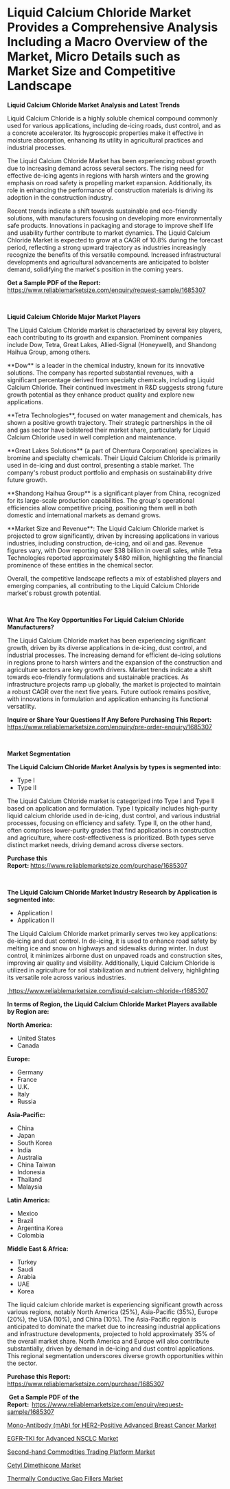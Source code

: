 <p><h1>Liquid Calcium Chloride Market Provides a Comprehensive Analysis Including a Macro Overview of the Market, Micro Details such as Market Size and Competitive Landscape</h1></p><p><strong>Liquid Calcium Chloride Market Analysis and Latest Trends</strong></p>
<p><p>Liquid Calcium Chloride is a highly soluble chemical compound commonly used for various applications, including de-icing roads, dust control, and as a concrete accelerator. Its hygroscopic properties make it effective in moisture absorption, enhancing its utility in agricultural practices and industrial processes.</p><p>The Liquid Calcium Chloride Market has been experiencing robust growth due to increasing demand across several sectors. The rising need for effective de-icing agents in regions with harsh winters and the growing emphasis on road safety is propelling market expansion. Additionally, its role in enhancing the performance of construction materials is driving its adoption in the construction industry.</p><p>Recent trends indicate a shift towards sustainable and eco-friendly solutions, with manufacturers focusing on developing more environmentally safe products. Innovations in packaging and storage to improve shelf life and usability further contribute to market dynamics. The Liquid Calcium Chloride Market is expected to grow at a CAGR of 10.8% during the forecast period, reflecting a strong upward trajectory as industries increasingly recognize the benefits of this versatile compound. Increased infrastructural developments and agricultural advancements are anticipated to bolster demand, solidifying the market's position in the coming years.</p></p>
<p><strong>Get a Sample PDF of the Report:&nbsp;</strong> <a href="https://www.reliablemarketsize.com/enquiry/request-sample/1685307?utm_campaign=1173&utm_medium=2&utm_source=Github&utm_content=ia&utm_term=16102024&utm_id=liquid-calcium-chloride">https://www.reliablemarketsize.com/enquiry/request-sample/1685307</a></p>
<p>&nbsp;</p>
<p><strong>Liquid Calcium Chloride Major Market Players</strong></p>
<p><p>The Liquid Calcium Chloride market is characterized by several key players, each contributing to its growth and expansion. Prominent companies include Dow, Tetra, Great Lakes, Allied-Signal (Honeywell), and Shandong Haihua Group, among others.</p><p>**Dow** is a leader in the chemical industry, known for its innovative solutions. The company has reported substantial revenues, with a significant percentage derived from specialty chemicals, including Liquid Calcium Chloride. Their continued investment in R&D suggests strong future growth potential as they enhance product quality and explore new applications.</p><p>**Tetra Technologies**, focused on water management and chemicals, has shown a positive growth trajectory. Their strategic partnerships in the oil and gas sector have bolstered their market share, particularly for Liquid Calcium Chloride used in well completion and maintenance.</p><p>**Great Lakes Solutions** (a part of Chemtura Corporation) specializes in bromine and specialty chemicals. Their Liquid Calcium Chloride is primarily used in de-icing and dust control, presenting a stable market. The company's robust product portfolio and emphasis on sustainability drive future growth.</p><p>**Shandong Haihua Group** is a significant player from China, recognized for its large-scale production capabilities. The group's operational efficiencies allow competitive pricing, positioning them well in both domestic and international markets as demand grows.</p><p>**Market Size and Revenue**: The Liquid Calcium Chloride market is projected to grow significantly, driven by increasing applications in various industries, including construction, de-icing, and oil and gas. Revenue figures vary, with Dow reporting over $38 billion in overall sales, while Tetra Technologies reported approximately $480 million, highlighting the financial prominence of these entities in the chemical sector.</p><p>Overall, the competitive landscape reflects a mix of established players and emerging companies, all contributing to the Liquid Calcium Chloride market's robust growth potential.</p></p>
<p>&nbsp;</p>
<p><strong>What Are The Key Opportunities For Liquid Calcium Chloride Manufacturers?</strong></p>
<p><p>The Liquid Calcium Chloride market has been experiencing significant growth, driven by its diverse applications in de-icing, dust control, and industrial processes. The increasing demand for efficient de-icing solutions in regions prone to harsh winters and the expansion of the construction and agriculture sectors are key growth drivers. Market trends indicate a shift towards eco-friendly formulations and sustainable practices. As infrastructure projects ramp up globally, the market is projected to maintain a robust CAGR over the next five years. Future outlook remains positive, with innovations in formulation and application enhancing its functional versatility.</p></p>
<p><strong>Inquire or Share Your Questions If Any Before Purchasing This Report:</strong> <a href="https://www.reliablemarketsize.com/enquiry/pre-order-enquiry/1685307?utm_campaign=1173&utm_medium=2&utm_source=Github&utm_content=ia&utm_term=16102024&utm_id=liquid-calcium-chloride">https://www.reliablemarketsize.com/enquiry/pre-order-enquiry/1685307</a></p>
<p>&nbsp;</p>
<p><strong>Market Segmentation</strong></p>
<p><strong>The Liquid Calcium Chloride Market Analysis by types is segmented into:</strong></p>
<p><ul><li>Type I</li><li>Type II</li></ul></p>
<p><p>The Liquid Calcium Chloride market is categorized into Type I and Type II based on application and formulation. Type I typically includes high-purity liquid calcium chloride used in de-icing, dust control, and various industrial processes, focusing on efficiency and safety. Type II, on the other hand, often comprises lower-purity grades that find applications in construction and agriculture, where cost-effectiveness is prioritized. Both types serve distinct market needs, driving demand across diverse sectors.</p></p>
<p><strong>Purchase this Report:&nbsp;</strong><a href="https://www.reliablemarketsize.com/purchase/1685307?utm_campaign=1173&utm_medium=2&utm_source=Github&utm_content=ia&utm_term=16102024&utm_id=liquid-calcium-chloride">https://www.reliablemarketsize.com/purchase/1685307</a></p>
<p>&nbsp;</p>
<p><strong>The Liquid Calcium Chloride Market Industry Research by Application is segmented into:</strong></p>
<p><ul><li>Application I</li><li>Application II</li></ul></p>
<p><p>The Liquid Calcium Chloride market primarily serves two key applications: de-icing and dust control. In de-icing, it is used to enhance road safety by melting ice and snow on highways and sidewalks during winter. In dust control, it minimizes airborne dust on unpaved roads and construction sites, improving air quality and visibility. Additionally, Liquid Calcium Chloride is utilized in agriculture for soil stabilization and nutrient delivery, highlighting its versatile role across various industries.</p></p>
<p><a href="https://www.reliablemarketsize.com/liquid-calcium-chloride-r1685307?utm_campaign=1173&utm_medium=2&utm_source=Github&utm_content=ia&utm_term=16102024&utm_id=liquid-calcium-chloride">&nbsp;https://www.reliablemarketsize.com/liquid-calcium-chloride-r1685307</a></p>
<p><strong>In terms of Region, the Liquid Calcium Chloride Market Players available by Region are:</strong></p>
<p>
    <p> <strong> North America: </strong>
        <ul>
            <li>United States</li>
            <li>Canada</li>
        </ul>
        </p> 
    <p> <strong> Europe: </strong>
        <ul>
            <li>Germany</li>
            <li>France</li>
            <li>U.K.</li>
            <li>Italy</li>
            <li>Russia</li>
        </ul>
        </p> 
    <p> <strong> Asia-Pacific: </strong>
        <ul>
            <li>China</li>
            <li>Japan</li>
            <li>South Korea</li>
            <li>India</li>
            <li>Australia</li>
            <li>China Taiwan</li>
            <li>Indonesia</li>
            <li>Thailand</li>
            <li>Malaysia</li>
        </ul>
        </p> 
    <p> <strong> Latin America: </strong>
        <ul>
            <li>Mexico</li>
            <li>Brazil</li>
            <li>Argentina Korea</li>
            <li>Colombia</li>
        </ul>
        </p> 
    <p> <strong> Middle East & Africa: </strong>
        <ul>
            <li>Turkey</li>
            <li>Saudi</li>
            <li>Arabia</li>
            <li>UAE</li>
            <li>Korea</li>
        </ul>
    </p>
    </p>
<p><p>The liquid calcium chloride market is experiencing significant growth across various regions, notably North America (25%), Asia-Pacific (35%), Europe (20%), the USA (10%), and China (10%). The Asia-Pacific region is anticipated to dominate the market due to increasing industrial applications and infrastructure developments, projected to hold approximately 35% of the overall market share. North America and Europe will also contribute substantially, driven by demand in de-icing and dust control applications. This regional segmentation underscores diverse growth opportunities within the sector.</p></p>
<p><strong>Purchase this Report: </strong><a href="https://www.reliablemarketsize.com/purchase/1685307?utm_campaign=1173&utm_medium=2&utm_source=Github&utm_content=ia&utm_term=16102024&utm_id=liquid-calcium-chloride">https://www.reliablemarketsize.com/purchase/1685307</a></p>
<p>&nbsp;<strong>Get a Sample PDF of the Report:&nbsp;&nbsp;</strong><a href="https://www.reliablemarketsize.com/enquiry/request-sample/1685307?utm_campaign=1173&utm_medium=2&utm_source=Github&utm_content=ia&utm_term=16102024&utm_id=liquid-calcium-chloride">https://www.reliablemarketsize.com/enquiry/request-sample/1685307</a></p>
<p><strong></strong></p>
<p><p><a href="https://www.linkedin.com/pulse/mono-antibody-mab-her2-positive-advanced-breast-cancer-market-wmglc?trk=public_post_embed_feed-article-content&utm_campaign=1173&utm_medium=2&utm_source=Github&utm_content=ia&utm_term=16102024&utm_id=liquid-calcium-chloride">Mono-Antibody (mAb) for HER2-Positive Advanced Breast Cancer Market</a></p><p><a href="https://www.linkedin.com/pulse/investing-egfr-tki-advanced-nsclc-market-trends-leading-products-3zmqe?trk=public_post_embed_feed-article-content&utm_campaign=1173&utm_medium=2&utm_source=Github&utm_content=ia&utm_term=16102024&utm_id=liquid-calcium-chloride">EGFR-TKI for Advanced NSCLC Market</a></p><p><a href="https://www.linkedin.com/pulse/second-hand-commodities-trading-platform-market-maturity-analysis-beafe?trk=public_post_embed_feed-article-content&utm_campaign=1173&utm_medium=2&utm_source=Github&utm_content=ia&utm_term=16102024&utm_id=liquid-calcium-chloride">Second-hand Commodities Trading Platform Market</a></p><p><a href="https://github.com/halleabdon2v1s/Market-Research-Report-List-1/blob/main/cetyl-dimethicone-market.md?utm_campaign=1173&utm_medium=2&utm_source=Github&utm_content=ia&utm_term=16102024&utm_id=liquid-calcium-chloride">Cetyl Dimethicone Market</a></p><p><a href="https://github.com/melodyvssta/Market-Research-Report-List-1/blob/main/thermally-conductive-gap-fillers-market.md?utm_campaign=1173&utm_medium=2&utm_source=Github&utm_content=ia&utm_term=16102024&utm_id=liquid-calcium-chloride">Thermally Conductive Gap Fillers Market</a></p></p>